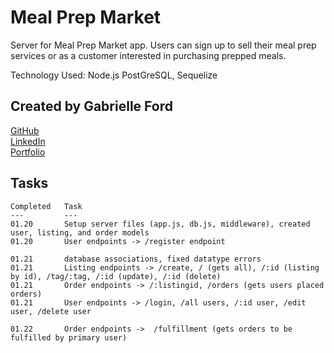 # Meal Prep Market

Server for Meal Prep Market app. Users can sign up to sell their meal prep services or as a customer interested in purchasing prepped meals.

Technology Used:
              Node.js PostGreSQL, Sequelize

## Created by Gabrielle Ford
[GitHub](https://github.com/gabrielleford)  
[LinkedIn](https://www.linkedin.com/in/gabrielle-f-293251221/)  
[Portfolio](https://gabrielleford.github.io/)

## Tasks
    Completed   Task
    ---         ---
    01.20       Setup server files (app.js, db.js, middleware), created user, listing, and order models
    01.20       User endpoints -> /register endpoint
    
    01.21       database associations, fixed datatype errors  
    01.21       Listing endpoints -> /create, / (gets all), /:id (listing by id), /tag/:tag, /:id (update), /:id (delete)
    01.21       Order endpoints -> /:listingid, /orders (gets users placed orders)
    01.21       User endpoints -> /login, /all users, /:id user, /edit user, /delete user  
    
    01.22       Order endpoints ->  /fulfillment (gets orders to be fulfilled by primary user)

